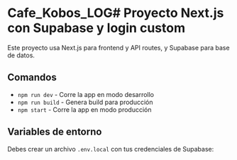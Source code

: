 # Cafe_Kobos_LOG# Proyecto Next.js con Supabase y login custom

Este proyecto usa Next.js para frontend y API routes, y Supabase para base de datos.

## Comandos

- `npm run dev` - Corre la app en modo desarrollo
- `npm run build` - Genera build para producción
- `npm start` - Corre la app en modo producción

## Variables de entorno

Debes crear un archivo `.env.local` con tus credenciales de Supabase:

